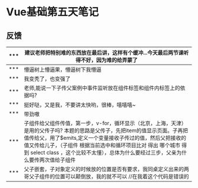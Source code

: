 # Vue基础第五天笔记

## 反馈 

| ***  | 建议老师把特别难的东西放在最后讲，这样有个缓冲...今天最后两节课听得不好，因为难的给弄蒙了 |
| ---- | ------------------------------------------------------------ |
| ***  | 懵逼树上懵逼果，懵逼树下我懵逼                               |
| ***  | 我变秃了，也变强了                                           |
| ***  | 老师,能说一下子传父案例中事件监听放在组件标签和组件内标签上的依据吗? |
| ***  | 挺好哒，又是我，不要讲太快哟，很棒，嘻嘻嘻~                  |
| ***  | 带劲嗷                                                       |
| ***  | 子组件给父组件传值，第一步，v-for，循环显示（北京，上海，天津）是用的父传子吗? 本题的思路是父传子，先把item的值显示页面。子再把值传给父，用了$emits,定义一个变量接收子传过的值，然后父把接收的值又传给儿子，（子组件 根据当前选中和循环项目比对 得出 哪个城市 得到 select class ，这个比较不太懂），总体为什么要经过三步，父亲为什么要传两次值给子组件 |
| ***  | 父子嵌套，子对象定义的时候放的位置是否有要求，我同桌定义出来的两哥父子组件的位置可以颠倒放，我的就不可以 //在我着这个代码是错误的 <div id="app"> <parent-a></parent-a> </div> <script src="./vue.js"></script> <script> var parentA = { template: `<div>我是爸爸 <child-b></child-b> </div>`, components: { "child-b": childB } }; var childB = { template: `<div>{{content}}</div>`, data() { return { content: "我是儿子" }; } }; var vm = new Vue({ el: "#app", data: {}, methods: {}, components: { "parent-a": parentA } }); |
| ***  | 为什么子组件给父组件传值时的那三个点击的子组件，点击其中一个计算属性改变，其他两个也会变？它们不是三个独立的vue实例吗？ |
| ***  | 很棒                                                         |
| ***  | 局部组件命名时，组件名不写引号的话用abc这种格式的可以，但是用abc-d这种格式不可以，如果用abc-d这种格式必须加引号 是这样吗？对象命名是不能用abc-d这种格式吗？想让老师帮我们总结一下命名规范，Thanks♪(･ω･)ﾉ |

## 复习 

* (**`this`**)谁触发了这个事件 ,就在谁的标签上去写监听 => this => 当前组件实例 =>  <city-li>

  ```html
  <city-li item="北京" currentcityname="北京" class='select'></city-li>
  <city-li item="天津" currentcityname="北京" class></city-li>
  <city-li item="上海" currentcityname="北京" class></city-li>
  ```



* 使用一个变量之前 要保证它有值 => 
* 父传子 =>子自定义事件 => 父 =>父更新自己的数据 => 数据变化 => 视图变化 =>
* ![1571705660844](assets/1571705660844.png)

* json中key的命名 => 如果有特殊字符,需要对key引号
* 组件 /路由=>组件独立的Vue实例 => 特殊的Vue实例
* template/data带返回值的函数 
* Vue实例有的 组件都有
* spa => 实现原理 =>hash值改变 页面不刷新
* vue-router =>导航/容器/实例化 /配置路由表/挂载

## 基础-路由-vue-router-动态路由

> **`目标`**掌握Vue-router的动态路由如何使用
>
> - 点击**`列表页`** 跳转到**`详情页`**时,跳转的链接需要**`携带参数`**,会导致**`页面path`**不同
> - 当**`页面path不同`**却需要对应**`同一个组件`**时,需要用到**`动态路由`**这一概念
>
> 此时可以通过路由传参来实现，具体步骤如下：
>
> 1. 路由规则中增加参数，在path最后增加 **:`id`**
>
> **`注意`**这里的id相当于我们给路由加了参数 叫做**`id`**
>
> ```js
> { name: 'users', path: '/users/:id', component: Users },
> ```
>
> 2. 通过 <router-link> **`传参`**，在路径上传入具体的值(**`实参`**)
>
> ```html
> <router-link to="/users/120">用户管理</router-link>
> ```
>
> 3. 在组件内部可以使用，**`this.$route`** 获取当前路由对象  并通过**`params`**获取定义的参数**`id`**
>
> ```js
> var Users = {
>   template: '<div>这是用户管理内容 {{ $route.params.id }}</div>',
>   mounted() {
>       console.log(this.$route.params.id);
>   }
> };
> ```
>
> | 路由规则                      | 匹配路径            | $route.params                          |
> | ----------------------------- | ------------------- | -------------------------------------- |
> | /user/:username               | /user/evan          | `{ username: 'evan' }`                 |
> | /user/:username/post/:post_id | /user/evan/post/123 | `{ username: 'evan', post_id: '123' }` |
>
> **`任务`**定义一个数组list["红烧肉","北京烤鸭","卤煮火烧"].渲染生成导航,实现点击每个导航时,指向同一个组件,并显示点击的导航名称
>
> **注意** 动态路由的参数 可以通过 vue实例.$route.params获取
> 
> **`关于具体实现参考课程提供的代码`**

## 基础-路由-vue-router-to属性赋值

> **`目标`**掌握 vue-router中的to的多种赋值方式
>
> - to 有多种赋值方式  

```html
<!-- 常规跳转 -->
      <!-- <router-link to="/sport">体育</router-link> -->
      <!-- 变量 -->
      <!-- <router-link :to="path">体育</router-link> -->
      <!-- 根据对象name跳转 -->
      <!-- <router-link :to="{name:'abcdefg'}">体育</router-link> -->
      <!-- 根据对象path跳转 -->
      <!-- <router-link :to="{path:'/sport'}">体育</router-link> -->
      <!-- 带参数的跳转 -->
      <router-link :to="{name:'abcdefg',params:{a:1}}">体育</router-link>
```

**注意：如果提供了 path，params 会被忽略，上述例子中的name并不属于这种情，你可以提供路由的 name 并手写完整的参数params：**

**`任务`**

1. 用vue-router实例化路由 
2. 导航为 北京 上海 
3. 分别采用四种赋值方式 将上海跳转到对应的组件
4. 在北京跳转时 实现 带参数的跳转

**`关于具体实现参考课程提供的代码`**

## 基础-路由-vue-router-重定向

> **`目标`**掌握路由-vue-router-重定向
>
> 场景: 当希望某个页面被强制中转时  可采用redirect 进行路由重定向设置
>
> **`拦截谁就在谁的路由表上写redirect`**
>
> ```json
> {
> path: "/sport",
> redirect: "/news", // 强制跳转新闻页
> component: {
>  template: `<div>体育</div>`
> }
> },
> ```
>
> **`任务`**
>
> 1. 实例化一个vue路由
> 2. 导航为 bj => 北京  sh => 上海 tj => 天津
> 3. 实现当跳转到天津时 直接重定向到北京
>
> **`关于具体实现参考课程提供的代码`**

## 基础-路由-vue-router-编程式导航

> **`目标`**掌握路由-vue-router-**`编程式`**导航
>
> - 跳转不同的组件 不仅仅可以用**`router-link`** 还可以采用**`代码行为`**
> - (Vue实例)**`this.$router`** 可以拿到当前路由对象的实例
> - **`注意`** 前面小节获取数据用到的是 **`$route`**,这里用到的是**`$router`**
> - 路由对象的实例方法 有 push  replace, go()  
> - **`router-link`**和**`push`**方法都是追加历史记录
> - push 方法 相当于往历史记录里推了一条记录 如果点击返回 会回到上一次的地址
> - replace方法 想相当于**`替换`**了当前的记录  历史记录并没有多 但是**`地址会变`**
> - go(数字) 代表希望是前进还是回退,当数字大于0 时 就是前进 n(数字)次,小于0时,就是后退n(数字)次
>
> 可以通过vue实例 获取当前的路由实例 $router 
>
> ```js
> goPage() {
> // 跳转到新闻页面
>   this.$router.push({
>     path: "/news"
>   });
> }
> ```
>
> **`任务`**
>
> 1. 实例化一个导航路由
> 2. 四个页面为A,B,C,D 
> 3. A页面中有一个按钮，点击跳到B页面
> 4. B页面有一个按钮，点击跳转到C页面，但是**`不追加历史纪录`**
> 5. C页面有一个按钮，点击跳到D页面，
> 6. D页面有一个按钮，点击直接回到A页面，而且页面**`不能再进行返回`**(之前的回退记录)

## 基础-路由-vue-router-routerlink-tag-激活样式

> **`目标`**: 掌握如何设置当前激活路由的样式
>
> - 当前路由在导航中是拥有激活class样式的
>
> 审查导航元素,可以发现 激活样式
>
> ```html
>	<a href="#/news" class="router-link-exact-active router-link-active">新闻</a>
> ```
> 
> 设置激活class样式即可
>
> **`任务`**
>
> 1. 实例化一个vue-router导航
>2. 北京- 上海- 天津
> 3. 让当前路由的导航 字体48px  加粗 颜色红色

## 基础-路由-vue-router-嵌套路由

>   **`目标`** 掌握如何实现一个嵌套路由
>
>   * 如果存在**`路由嵌套`**,就需要提供多个视图容器<router-view></router-view>
>
>   * 同时,router-link和router-view 都可以添加类名、设定样式
>
>   **`任务`** 
>
>   1. 实现一个嵌套路由   
>   2. 第一级路由为 热点 教育 社会 音乐
>   3. 音乐下 二级路由为 流行.古典.爵士
>
>   **要注意，以 / 开头的嵌套路径会被当作根路径。 这让你充分的使用嵌套组件而无须设置嵌套的路径。**
>
>   即
>
>   ```js
>   {
>       path:'/music',
>       children:{
>           path:'/pop'  //此时该条路由 就是 /pop
>       }
>   }
>   // 如果想使用 /music/pop 可以这样
>   {
>       path:'/music',
>       children:{
>           path:'/music/pop'  //此时该条路由 就是 /music/pop
>       }
>   }
>   // 或者
>   {
>       path:'/music',
>       children:{
>           path:'pop'  //此时该条路由 就是 /music/pop
>       }
>   }
>   ```
>
>   **`注意`**如果一个需要给子路由一个默认的显示 可以配置一个默认的选项
>
>   ```js
>    {
>         path: '/user/:id', component: User,
>         children: [
>           // 当 /user/:id 匹配成功，
>           // UserHome 会被渲染在 User 的 <router-view> 中
>           { path: '', component: UserHome },
>   
>           // ...其他子路由
>         ]
>       }
>   ```
>
>   
>
>   路径: 实现一个嵌套路由
>
>   ​        1  引入vue-router
>
>   ​        2  页面导航 
>
>   ​        3  页面视图 => 子视图
>
>   ​        4  实例化router 
>
>   ​        5  router选项
>
>   ​        6  挂载router
>
>   ```js
>   // 实例化 router
>    var router = new VueRouter({
>      routes: [
>        {
>          path: "/hot",
>          component: {
>            template: `
>            <div>热点</div>
>            `
>          }
>        },
>        {
>          path: "/tech",
>          component: {
>            template: `
>            <div>教育</div>
>            `
>          }
>        },
>        {
>          path: "/soc",
>          component: {
>            template: `
>            <div>社会</div>
>            `
>          }
>        },
>        {
>          path: "/music",
>          component: {
>            template: `
>            <div>
>             <router-link to="/music/pop">流行</router-link>
>             <router-link to="/music/tra">古典</router-link>
>             <router-link to="/music/jazz">爵士</router-link>
>             <router-view></router-view>
>            </div>
>            ` // 组件中放入 嵌套的导航 和视图容器
>          },
>          // children承载嵌套路由对象
>          children: [
>            {
>              path: "/music/pop",
>              component: {
>                template: `<div>
>                流行音乐
>                </div>
>                `
>              }
>            },
>            {
>              path: "/music/tra",
>              component: {
>                template: `<div>
>                古典音乐
>                </div>
>                `
>              }
>            },
>            {
>              path: "/music/jazz",
>              component: {
>                template: `<div>
>                爵士音乐
>                </div>
>                `
>              }
>            }
>          ]
>        },
>        {
>          path: "/sport",
>          component: {
>            template: `
>            <div>体育</div>
>            `
>          }
>        }
>      ]
>    });
>    var vm = new Vue({
>      el: "#app",
>      data: {},
>      methods: {},
>      router
>    });
>   </script>
>   ```

## Vue中的动画过渡

>**`目标`**掌握如何在过渡动画中自动应用class
>
>Vue 提供了 `transition` 的封装组件，在下列情形中，可以给任何元素和组件添加进入/离开过渡
>
>- 条件渲染 (使用 `v-if`)
>- 条件展示 (使用 `v-show`)
>
>* 基本用法就是给我们需要动画的标签外面嵌套**`transition`**标签 ,并且设置name属性
>* Vue 提供了 `transition` 的封装组件，在下列元素更新,移除，新增 情形中，可以给任何元素和组件添加进入/离开过渡
>* ![1571666543856](assets/1571666543856.png)
>
>```html
><transition name="fade"> 
><div v-show="isShow" class="box"></div>
></transition>
>```
>6中class状态 
>
>1. v-enter：定义进入过渡的开始状态。
>2. v-enter-active：定义进入过渡生效时的状态。
>3. v-enter-to: 2.1.8版及以上 定义进入过渡的结束状态。
>4. v-leave: 定义离开过渡的开始状态。
>5. v-leave-active：定义离开过渡生效时的状态。
>6. v-leave-to: 2.1.8版及以上 定义离开过渡的结束状态。
>
>

**`注意`**  **`v`**要替换成transition组件的name属性值

**`注意`**先要编写元素的最终展示样式

**`任务`**

1. 实现一个div 显示时 从小到大过渡
2. 实现该div隐藏时 从大到小

>

## 基础-vue-cli安装和2-3版本解释

**`目标`**了解vue-cli是什么东西,掌握vue-cli的安装及2-3版本

* 介绍: **`vue-cli`**是一个**`辅助开发工具`**=> **`代码编译`** + **`样式`** + 语法校验 + 输出设置 + 其他 ...

* 作用: 可以为开发者提供一个**`标准的项目开发结构`** 和配置  **开发者**不需要再关注

* vue-cli 一个**`命令行`**工具,最新版本也支持**`图形化`**操作,可快速搭建大型网页应用

>说明:vue-cli本质上是一个npm包,也需要通过npm去安装下载
>
>```bash 
>npm i -g @vue/cli  // 全局安装脚手架  默认安装的最新版本 3.0+
>```
>
>安装完成后  可通过 **`vue命令`**来进行检查 脚手架是否安装成功
>
>**注意** vue-cli的命令行 关键字 是**vue**
>
>查看版本
>
>```bash
>vue -V  // 查看脚手架版本号
>or 
>vue --version // 和上面等价 
>```
>
>`注意`: 默认安装的3.0+ 版本,但是企业很多还在用2.0+版本 怎么破?
>
>执行以下命令就可以 2.0 和 3.0 兼得
>
>* **`2.0和3.0创建项目的命令是不一样的`**
>
>```bash
>
>npm install -g @vue/cli-init  // 安装桥接工具 将2.0的功能补齐到目前的脚手架上
>
>```
>
>**注意**  vue生成的模板的有难有易 
>
>* 简单业务 => 简易模板 
>
>* 复杂业务 => 内容丰富模板
>
>**`任务`**
>
>1. 安装vue-cli脚手架 并 将2.0版本的补丁打到当前版本

## 基础-vue-cli创建项目

>**`目标`** 学会使用vue-cli 2.0特性创建项目
>
>创建项目: 采用 cli 2.0的特性 (生成简易模板)
>
>```bash
>#  heroes 创建的项目名称
>$ vue  init webpack-simple heroes //  webpack-simple 为模板名称 固定写法
># 切换到当前目录
>$ cd  heroes 
># 安装依赖
>$ npm install  
># 在开发模式下 启动运行项目
>$ npm run dev
>
>```
>
>创建项目: 采用 cli 3.0 特性 (两种 默认 /选填)
>
>```bash 
># 3.0下创建项目
>$ vue create heroes // create(创建) 为关键字
># 切换到当前目录
>$ cd  heroes 
># 在开发模式下 启动运行项目
>$ npm run serve
>```
>
>**注意** 3.0 +创建项目时  有两种模式, 一种**`默认模式`**, 一种选择模式,
>
>默认模式:一种标准的模板
>
>选择模式 可以根据自己的需求选择需要的工具和模式
>
>**`任务`**
>
>1. 分别使用vue-cli 2.0 和 3.0特性创建一个叫做heroes的项目 
>2. 分别启动运行

## 基础-vue-cli项目目录解释

>**`目标`**对2.0项目目录生成的模板文件进行识别认识
>
>.bablelrc=>存放 babel编译的配置信息 () => es6 => es5 
>
>.editorconfig => 存放编辑器的配置信息
>
>.gitignore => git忽略文件
>
>index.html => 单页应用的html
>
>package.json => 用于存放依赖信息 及 其他项目信息
>
>README.md => 项目介绍信息 github上的页面信息
>
>webpack.config.js => wepack工具的配置文件 => webpack是一个前端工程化的工具  编译代码 -压缩代码- 处理代码,其他....
>
>入口 main.js => 逻辑
>
>出口 build.js => index.html引入

## 基础-回顾-ES6模块的导入和导出

**`目标`**回顾ES6的导入导出

html+js+css

>**ES6**提供**import**   `变量`   **from**  `路径`   语法 来引入 组件 
>
>前提是 引入的组件 已经**`导出`**了 
>
>**var a = require("//路径")**
>
>提供 **export**  **default**  **`对象`** 语法来导出组件
>
>上面的代码 换成import 
>
>```js
>export default vue //导出对象   vue.js
>```
>
>```js
>import vue from 'vue' 
>```
>
>扩展--- 
>
>```js
>export const function  fn1() {} // 方法1
>export const function  fn2() {} // 方法2
>export const function  fn3() {} // 方法3
>// 一个文件
>```
>
>```js 
>import { fn1,fn2, fn3 } from '文件'
>```

## 基础-Vue-单文件组件及入口解析

>**`目标`**  掌握认识 Vue的单文件组件
>
>* 一个.vue文件就是一个组件
>* 一个组件分为三块 => template(页面模板),script => 组件逻辑.style => 组件样式
>
>**`注意`**Vue 选项中的 **`render`** 函数若存在，则 Vue 构造函数不会从 **`template`** 选项或通过 `el` 选项指定的挂载元素中提取出的 HTML 模板编译渲染函数。
>
>介绍: 在cli开发模式下, 一个*.vue文件就是一个组件
>
>* template 组件的页面结构 代表它的 html 结构 
>
>* 必须在里面放置一个 html 标签来包裹所有的代码 
>* 我们在其他地方写好了一个组件，然后就可以在当前template中引入
>
>* script  组件的逻辑结构及数据对象
>
>
>* style 组件的样式
>
>*  就是针对我们的 template 里内容出现的 html 元素写一些样式 
>
>**`注意`**: vue-cli的作用就是让我们把精力放在业务编码上,一切准备的工作交给vue-cli去做
>
>**`任务`** 
>
>1. 新建一个名为 Menu的组件 
>2. 内容为 一个横向菜单   商城   团购   拼团   省钱帮 
>3. 菜单高60px  水平居中  字体大小为20px  颜色为 red  背景色 为 #CCCCCC
>4. 实现组件在页面上展示
>
>

## 基础-示例项目效果演示

>**`目标`**演示示例项目的最终效果 分拆功能
>
>英雄项目演示 =>  功能拆分 => 路由 => 嵌套路由 =>  列表 =>  新增 修改 删除  更新  

## 基础-示例项目-导入素材处理样式

>**`目标-任务`**:将项目所需样式导入到项目中 
>
>* 安装 bootstrap固定版本
>
>```bash 
>npm i  bootstrap@3.3.7
>```
>
>安装完成之后 ,在入口处引入js文件
>
>```js
>import "./../node_modules/bootstrap/dist/css/bootstrap.css"; // 引入 bootstarp的样式文件
>import "./assets/index.css"; // 引入index.css
>
>```
>
>重启运行,发现bootstrap.css文件 运行报错 
>
>根据错误 需要在webpack.config.js增加对不识别文件的处理
>
>```js	
>{
>   test: /.(ttf|woff2|woff|eot)$/,
>   loader: "file-loader",
>   options: {
>     name: "[name].[ext]?[hash]"
>   }
> }
>```
>
>

## 基础-示例项目-提取公共组件-头部-侧边栏-列表,并预览效果

>**`目标-任务`**:将静态内容的 头部 侧边栏 , 列表分别封装成Vue组件 ,并在视图中显示
>
>**`路径`** 提取组件
>
>1. 新建vue文件
>
>2.  拷贝html静态内容到 template中
>3.  在app.vue中引入注册组件
>4. 注册在app.vue的组件中 
>5. 在app.vue的模板中使用注册组件 

## 复习 

## 总结 

* 路由 => 动态路由 => 多个路径对应同一个组件 =>传参 => 1.定义 路由参数  /bj/:name 2 /bj/abc 3 $route.params.name
* to属性赋值 =>  字符串/变量/对象=> path /name
* 重定向 => redirect => 拦截谁在谁的路由上写redirect
* 嵌套路由 => 一级路由 => 二级路由  => 一级路由的组件里 写 导航/视图 一级路由=>children  =>二级路由表
* 编程式导航 => router-link(标签跳转) => 代码跳转 => this.$router (路由对象实例) push/replace/go
* vue-cli 脚手架 =>2.0/3.0 => 先安装3.0  => 装2.0补丁
* webpack.config.js  => 编译代码 打包代码 => 
* index.html => 单页应用 => build.js => webpack.config.js => main.js(入口)
* main.js  =>实例化Vue =>import  from  => 引入组件/导出组件
* export default {}  / import 变量名 from  路径
* 单文件组件 => 一个>vue文件就是一个组件 => template/script/style